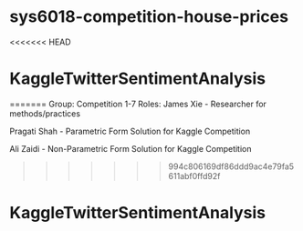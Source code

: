 # sys6018-competition-house-prices
<<<<<<< HEAD
# KaggleTwitterSentimentAnalysis
=======
Group: Competition 1-7
Roles:
James Xie - Researcher for methods/practices

Pragati Shah - Parametric Form Solution for Kaggle Competition

Ali Zaidi - Non-Parametric Form Solution for Kaggle Competition
>>>>>>> 994c806169df86ddd9ac4e79fa5611abf0ffd92f
# KaggleTwitterSentimentAnalysis
